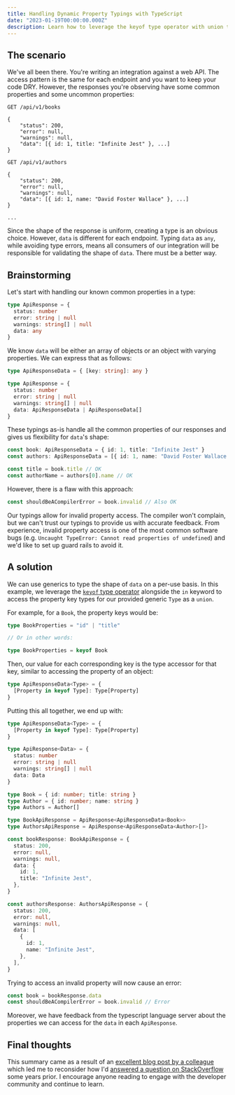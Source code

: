 ```yaml
---
title: Handling Dynamic Property Typings with TypeScript
date: "2023-01-19T00:00:00.000Z"
description: Learn how to leverage the keyof type operator with union types and generics for safely accessing dynamic properties in TypeScript.
---
```


## The scenario

We've all been there. You're writing an integration against a web API. The access pattern is the same for each endpoint and you want to keep your code DRY. However, the responses you're observing have some common properties and some uncommon properties:

```
GET /api/v1/books

{
    "status": 200,
    "error": null,
    "warnings": null,
    "data": [{ id: 1, title: "Infinite Jest" }, ...]
}

GET /api/v1/authors

{
    "status": 200,
    "error": null,
    "warnings": null,
    "data": [{ id: 1, name: "David Foster Wallace" }, ...]
}

...
```

Since the shape of the response is uniform, creating a type is an obvious choice. However, `data` is different for each endpoint. Typing `data` as `any`, while avoiding type errors, means all consumers of our integration will be responsible for validating the shape of `data`. There must be a better way.

## Brainstorming

Let's start with handling our known common properties in a type:

```typescript
type ApiResponse = {
  status: number
  error: string | null
  warnings: string[] | null
  data: any
}
```

We know `data` will be either an array of objects or an object with varying properties. We can express that as follows:

```typescript
type ApiResponseData = { [key: string]: any }

type ApiResponse = {
  status: number
  error: string | null
  warnings: string[] | null
  data: ApiResponseData | ApiResponseData[]
}
```

These typings as-is handle all the common properties of our responses and gives us flexibility for `data`'s shape:

```typescript
const book: ApiResponseData = { id: 1, title: "Infinite Jest" }
const authors: ApiResponseData = [{ id: 1, name: "David Foster Wallace " }]

const title = book.title // OK
const authorName = authors[0].name // OK
```

However, there is a flaw with this approach:

```typescript
const shouldBeACompilerError = book.invalid // Also OK
```

Our typings allow for invalid property access. The compiler won't complain, but we can't trust our typings to provide us with accurate feedback. From experience, invalid property access is one of the most common software bugs (e.g. `Uncaught TypeError: Cannot read properties of undefined`) and we'd like to set up guard rails to avoid it.

## A solution

We can use generics to type the shape of `data` on a per-use basis. In this example, we leverage the [`keyof` type operator](https://www.typescriptlang.org/docs/handbook/2/keyof-types.html) alongside the `in` keyword to access the property key types for our provided generic `Type` as a `union`.

For example, for a `Book`, the property keys would be:

```typescript
type BookProperties = "id" | "title"

// Or in other words:

type BookProperties = keyof Book
```

Then, our value for each corresponding key is the type accessor for that key, similar to accessing the property of an object:

```typescript
type ApiResponseData<Type> = {
  [Property in keyof Type]: Type[Property]
}
```

Putting this all together, we end up with:

```typescript
type ApiResponseData<Type> = {
  [Property in keyof Type]: Type[Property]
}

type ApiResponse<Data> = {
  status: number
  error: string | null
  warnings: string[] | null
  data: Data
}

type Book = { id: number; title: string }
type Author = { id: number; name: string }
type Authors = Author[]

type BookApiResponse = ApiResponse<ApiResponseData<Book>>
type AuthorsApiResponse = ApiResponse<ApiResponseData<Author>[]>

const bookResponse: BookApiResponse = {
  status: 200,
  error: null,
  warnings: null,
  data: {
    id: 1,
    title: "Infinite Jest",
  },
}

const authorsResponse: AuthorsApiResponse = {
  status: 200,
  error: null,
  warnings: null,
  data: [
    {
      id: 1,
      name: "Infinite Jest",
    },
  ],
}
```

Trying to access an invalid property will now cause an error:

```typescript
const book = bookResponse.data
const shouldBeACompilerError = book.invalid // Error
```

Moreover, we have feedback from the typescript language server about the properties we can access for the `data` in each `ApiResponse`.

## Final thoughts

This summary came as a result of an [excellent blog post by a colleague](https://dev.to/danjfletcher/how-to-handle-this-type-error-2nc1) which led me to reconsider how I'd [answered a question on StackOverflow](https://stackoverflow.com/questions/23914271/typescript-interface-definition-with-an-unknown-property-key/52045097#52045097) some years prior. I encourage anyone reading to engage with the developer community and continue to learn.
